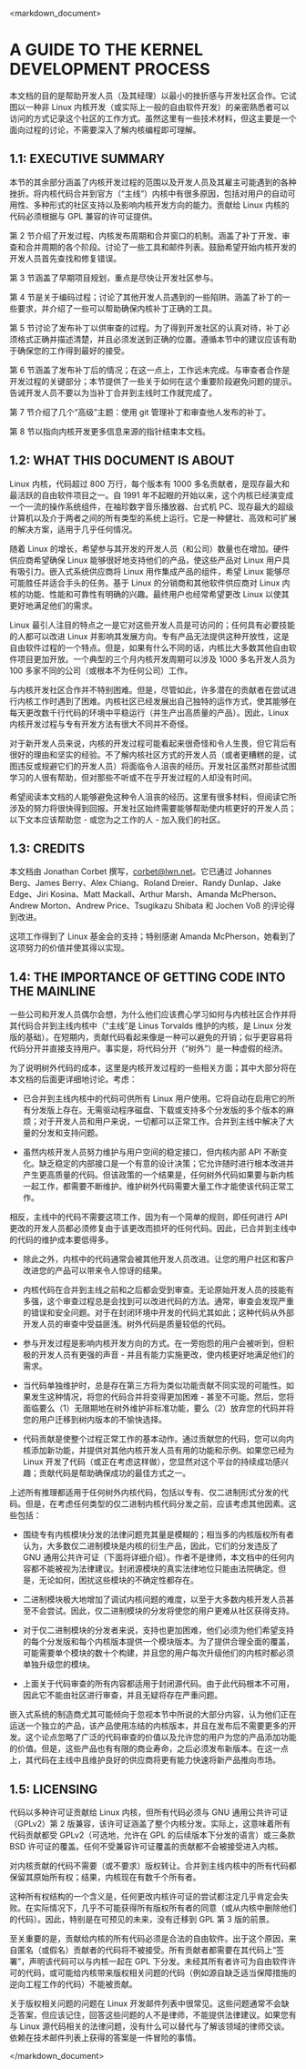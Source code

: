 <markdown_document>

# A GUIDE TO THE KERNEL DEVELOPMENT PROCESS

本文档的目的是帮助开发人员（及其经理）以最小的挫折感与开发社区合作。它试图以一种非 Linux 内核开发（或实际上一般的自由软件开发）的亲密熟悉者可以访问的方式记录这个社区的工作方式。虽然这里有一些技术材料，但这主要是一个面向过程的讨论，不需要深入了解内核编程即可理解。

## 1.1: EXECUTIVE SUMMARY

本节的其余部分涵盖了内核开发过程的范围以及开发人员及其雇主可能遇到的各种挫折。将内核代码合并到官方（“主线”）内核中有很多原因，包括对用户的自动可用性、多种形式的社区支持以及影响内核开发方向的能力。贡献给 Linux 内核的代码必须根据与 GPL 兼容的许可证提供。

第 2 节介绍了开发过程、内核发布周期和合并窗口的机制。涵盖了补丁开发、审查和合并周期的各个阶段。讨论了一些工具和邮件列表。鼓励希望开始内核开发的开发人员首先查找和修复错误。

第 3 节涵盖了早期项目规划，重点是尽快让开发社区参与。

第 4 节是关于编码过程；讨论了其他开发人员遇到的一些陷阱。涵盖了补丁的一些要求，并介绍了一些可以帮助确保内核补丁正确的工具。

第 5 节讨论了发布补丁以供审查的过程。为了得到开发社区的认真对待，补丁必须格式正确并描述清楚，并且必须发送到正确的位置。遵循本节中的建议应该有助于确保您的工作得到最好的接受。

第 6 节涵盖了发布补丁后的情况；在这一点上，工作远未完成。与审查者合作是开发过程的关键部分；本节提供了一些关于如何在这个重要阶段避免问题的提示。告诫开发人员不要以为当补丁合并到主线时工作就完成了。

第 7 节介绍了几个“高级”主题：使用 git 管理补丁和审查他人发布的补丁。

第 8 节以指向内核开发更多信息来源的指针结束本文档。

## 1.2: WHAT THIS DOCUMENT IS ABOUT

Linux 内核，代码超过 800 万行，每个版本有 1000 多名贡献者，是现存最大和最活跃的自由软件项目之一。自 1991 年不起眼的开始以来，这个内核已经演变成一个一流的操作系统组件，在袖珍数字音乐播放器、台式机 PC、现存最大的超级计算机以及介于两者之间的所有类型的系统上运行。它是一种健壮、高效和可扩展的解决方案，适用于几乎任何情况。

随着 Linux 的增长，希望参与其开发的开发人员（和公司）数量也在增加。硬件供应商希望确保 Linux 能够很好地支持他们的产品，使这些产品对 Linux 用户具有吸引力。嵌入式系统供应商将 Linux 用作集成产品的组件，希望 Linux 能够尽可能胜任并适合手头的任务。基于 Linux 的分销商和其他软件供应商对 Linux 内核的功能、性能和可靠性有明确的兴趣。最终用户也经常希望更改 Linux 以使其更好地满足他们的需求。

Linux 最引人注目的特点之一是它对这些开发人员是可访问的；任何具有必要技能的人都可以改进 Linux 并影响其发展方向。专有产品无法提供这种开放性，这是自由软件过程的一个特点。但是，如果有什么不同的话，内核比大多数其他自由软件项目更加开放。一个典型的三个月内核开发周期可以涉及 1000 多名开发人员为 100 多家不同的公司（或根本不为任何公司）工作。

与内核开发社区合作并不特别困难。但是，尽管如此，许多潜在的贡献者在尝试进行内核工作时遇到了困难。内核社区已经发展出自己独特的运作方式，使其能够在每天更改数千行代码的环境中平稳运行（并生产出高质量的产品）。因此，Linux 内核开发过程与专有开发方法有很大不同并不奇怪。

对于新开发人员来说，内核的开发过程可能看起来很奇怪和令人生畏，但它背后有很好的理由和坚实的经验。不了解内核社区方式的开发人员（或者更糟糕的是，试图违反或规避它们的开发人员）将面临令人沮丧的经历。开发社区虽然对那些试图学习的人很有帮助，但对那些不听或不在乎开发过程的人却没有时间。

希望阅读本文档的人能够避免这种令人沮丧的经历。这里有很多材料，但阅读它所涉及的努力将很快得到回报。开发社区始终需要能够帮助使内核更好的开发人员；以下文本应该帮助您 - 或您为之工作的人 - 加入我们的社区。

## 1.3: CREDITS

本文档由 Jonathan Corbet 撰写，corbet@lwn.net。它已通过 Johannes Berg、James Berry、Alex Chiang、Roland Dreier、Randy Dunlap、Jake Edge、Jiri Kosina、Matt Mackall、Arthur Marsh、Amanda McPherson、Andrew Morton、Andrew Price、Tsugikazu Shibata 和 Jochen Voß 的评论得到改进。

这项工作得到了 Linux 基金会的支持；特别感谢 Amanda McPherson，她看到了这项努力的价值并使其得以实现。

## 1.4: THE IMPORTANCE OF GETTING CODE INTO THE MAINLINE

一些公司和开发人员偶尔会想，为什么他们应该费心学习如何与内核社区合作并将其代码合并到主线内核中（“主线”是 Linus Torvalds 维护的内核，是 Linux 分发版的基础）。在短期内，贡献代码看起来像是一种可以避免的开销；似乎更容易将代码分开并直接支持用户。事实是，将代码分开（“树外”）是一种虚假的经济。

为了说明树外代码的成本，这里是内核开发过程的一些相关方面；其中大部分将在本文档的后面更详细地讨论。考虑：

- 已合并到主线内核中的代码可供所有 Linux 用户使用。它将自动在启用它的所有分发版上存在。无需驱动程序磁盘、下载或支持多个分发版的多个版本的麻烦；对于开发人员和用户来说，一切都可以正常工作。合并到主线中解决了大量的分发和支持问题。

- 虽然内核开发人员努力维护与用户空间的稳定接口，但内核内部 API 不断变化。缺乏稳定的内部接口是一个有意的设计决策；它允许随时进行根本改进并产生更高质量的代码。但该政策的一个结果是，任何树外代码如果要与新内核一起工作，都需要不断维护。维护树外代码需要大量工作才能使该代码正常工作。

相反，主线中的代码不需要这项工作，因为有一个简单的规则，即任何进行 API 更改的开发人员都必须修复由于该更改而损坏的任何代码。因此，已合并到主线中的代码的维护成本要低得多。

- 除此之外，内核中的代码通常会被其他开发人员改进。让您的用户社区和客户改进您的产品可以带来令人惊讶的结果。

- 内核代码在合并到主线之前和之后都会受到审查。无论原始开发人员的技能有多强，这个审查过程总是会找到可以改进代码的方法。通常，审查会发现严重的错误和安全问题。对于在封闭环境中开发的代码尤其如此；这种代码从外部开发人员的审查中受益匪浅。树外代码是质量较低的代码。

- 参与开发过程是影响内核开发方向的方式。在一旁抱怨的用户会被听到，但积极的开发人员有更强的声音 - 并且有能力实施更改，使内核更好地满足他们的需求。

- 当代码单独维护时，总是存在第三方将为类似功能贡献不同实现的可能性。如果发生这种情况，将您的代码合并将变得更加困难 - 甚至不可能。然后，您将面临要么（1）无限期地在树外维护非标准功能，要么（2）放弃您的代码并将您的用户迁移到树内版本的不愉快选择。

- 代码贡献是使整个过程正常工作的基本动作。通过贡献您的代码，您可以向内核添加新功能，并提供对其他内核开发人员有用的功能和示例。如果您已经为 Linux 开发了代码（或正在考虑这样做），您显然对这个平台的持续成功感兴趣；贡献代码是帮助确保成功的最佳方式之一。

上述所有推理都适用于任何树外内核代码，包括以专有、仅二进制形式分发的代码。但是，在考虑任何类型的仅二进制内核代码分发之前，应该考虑其他因素。这些包括：

- 围绕专有内核模块分发的法律问题充其量是模糊的；相当多的内核版权所有者认为，大多数仅二进制模块是内核的衍生产品，因此，它们的分发违反了 GNU 通用公共许可证（下面将详细介绍）。作者不是律师，本文档中的任何内容都不能被视为法律建议。封闭源模块的真实法律地位只能由法院确定。但是，无论如何，困扰这些模块的不确定性都存在。

- 二进制模块极大地增加了调试内核问题的难度，以至于大多数内核开发人员甚至不会尝试。因此，仅二进制模块的分发将使您的用户更难从社区获得支持。

- 对于仅二进制模块的分发者来说，支持也更加困难，他们必须为他们希望支持的每个分发版和每个内核版本提供一个模块版本。为了提供合理全面的覆盖，可能需要单个模块的数十个构建，并且您的用户每次升级他们的内核时都必须单独升级您的模块。

- 上面关于代码审查的所有内容都适用于封闭源代码。由于此代码根本不可用，因此它不能由社区进行审查，并且无疑将存在严重问题。

嵌入式系统的制造商尤其可能倾向于忽视本节中所说的大部分内容，认为他们正在运送一个独立的产品，该产品使用冻结的内核版本，并且在发布后不需要更多的开发。这个论点忽略了广泛的代码审查的价值以及允许您的用户为您的产品添加功能的价值。但是，这些产品也有有限的商业寿命，之后必须发布新版本。在这一点上，其代码在主线中且维护良好的供应商将更有能力快速将新产品推向市场。

## 1.5: LICENSING

代码以多种许可证贡献给 Linux 内核，但所有代码必须与 GNU 通用公共许可证（GPLv2）第 2 版兼容，该许可证涵盖了整个内核分发。实际上，这意味着所有代码贡献都受 GPLv2（可选地，允许在 GPL 的后续版本下分发的语言）或三条款 BSD 许可证的覆盖。任何不受兼容许可证覆盖的贡献都不会被接受进入内核。

对内核贡献的代码不需要（或不要求）版权转让。合并到主线内核中的所有代码都保留其原始所有权；结果，内核现在有数千个所有者。

这种所有权结构的一个含义是，任何更改内核许可证的尝试都注定几乎肯定会失败。在实际情况下，几乎不可能获得所有版权所有者的同意（或从内核中删除他们的代码）。因此，特别是在可预见的未来，没有迁移到 GPL 第 3 版的前景。

至关重要的是，贡献给内核的所有代码必须是合法的自由软件。出于这个原因，来自匿名（或假名）贡献者的代码将不被接受。所有贡献者都需要在其代码上“签署”，声明该代码可以与内核一起在 GPL 下分发。未经其所有者许可为自由软件许可的代码，或可能给内核带来版权相关问题的代码（例如源自缺乏适当保障措施的逆向工程工作的代码）不能被贡献。

关于版权相关问题的问题在 Linux 开发邮件列表中很常见。这些问题通常不会缺乏答案，但应该记住，回答这些问题的人不是律师，不能提供法律建议。如果您有与 Linux 源代码相关的法律问题，没有什么可以替代与了解该领域的律师交谈。依赖在技术邮件列表上获得的答案是一件冒险的事情。

</markdown_document>
